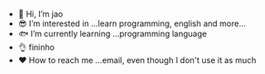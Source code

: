 - :call_me_hand: Hi, I’m jao
- :sunglasses: I’m interested in ...learn programming, english and more...
- :fish: I’m currently learning ...programming language
- :ok_hand: fininho
- :heart: How to reach me ...email, even though I don't use it as much

<!---

--->
